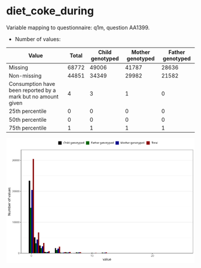 # diet_coke_during
Variable mapping to questionnaire: q1m, question AA1399.
- Number of values:

| Value | Total | Child genotyped | Mother genotyped | Father genotyped |
| ----- | ----- | --------------- | ---------------- | ---------------- |
| Missing | 68772 | 49006 | 41787 | 28636 |
| Non-missing | 44851 | 34349 | 29982 | 21582 |
| Consumption have been reported by a mark but no amount given | 4 | 3 | 1 |0 |
| 25th percentile | 0 | 0 | 0 | 0 |
| 50th percentile | 0 | 0 | 0 | 0 |
| 75th percentile | 1 | 1 | 1 | 1 |



![](diet_coke_during_n.png)



